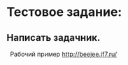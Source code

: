 Тестовое задание: 
==============
Написать задачник. 
--------------

  
Рабочий пример http://beejee.if7.ru/

